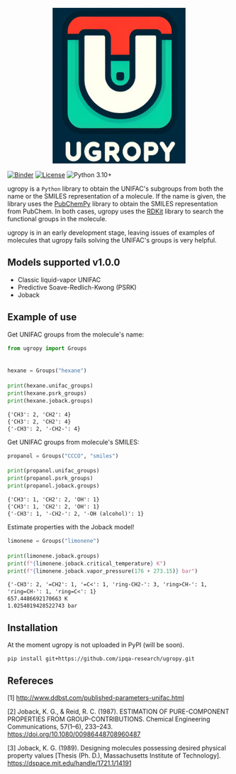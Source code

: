 <p align="center">
  <img src="logo.png" alt="logo" width="300" height="350">
</p>

[![Binder](https://mybinder.org/badge_logo.svg)](https://mybinder.org/v2/gh/SalvadorBrandolin/ugropy/main)
[![License](https://img.shields.io/badge/License-MIT-blue.svg)](https://tldrlegal.com/license/mit-license)
![Python 3.10+](https://img.shields.io/badge/Python-3.10%2B-blue)

ugropy is a `Python` library to obtain the UNIFAC's subgroups from both the
name or the SMILES representation of a molecule. If the name is given, the
library uses the [PubChemPy](https://github.com/mcs07/PubChemPy) library to
obtain the SMILES representation from PubChem. In both cases, ugropy uses the
[RDKit](https://github.com/rdkit/rdkit) library to search the functional groups
in the molecule.

ugropy is in an early development stage, leaving issues of examples of
molecules that ugropy fails solving the UNIFAC's groups is very helpful.

## Models supported v1.0.0
- Classic liquid-vapor UNIFAC
- Predictive Soave-Redlich-Kwong (PSRK)
- Joback

## Example of use
Get UNIFAC groups from the molecule's name:

```python
from ugropy import Groups


hexane = Groups("hexane")

print(hexane.unifac_groups)
print(hexane.psrk_groups)
print(hexane.joback.groups)
```

    {'CH3': 2, 'CH2': 4}
    {'CH3': 2, 'CH2': 4}
    {'-CH3': 2, '-CH2-': 4}

Get UNIFAC groups from molecule's SMILES:

```python
propanol = Groups("CCCO", "smiles")

print(propanol.unifac_groups)
print(propanol.psrk_groups)
print(propanol.joback.groups)
```

    {'CH3': 1, 'CH2': 2, 'OH': 1}
    {'CH3': 1, 'CH2': 2, 'OH': 1}
    {'-CH3': 1, '-CH2-': 2, '-OH (alcohol)': 1}

Estimate properties with the Joback model!

```python
limonene = Groups("limonene")

print(limonene.joback.groups)
print(f"{limonene.joback.critical_temperature} K")
print(f"{limonene.joback.vapor_pressure(176 + 273.15)} bar")
```

    {'-CH3': 2, '=CH2': 1, '=C<': 1, 'ring-CH2-': 3, 'ring>CH-': 1, 'ring=CH-': 1, 'ring=C<': 1}
    657.4486692170663 K
    1.0254019428522743 bar

## Installation
At the moment ugropy is not uploaded in PyPI (will be soon).

```
pip install git+https://github.com/ipqa-research/ugropy.git
```

## Refereces

[1] http://www.ddbst.com/published-parameters-unifac.html

[2] Joback, K. G., & Reid, R. C. (1987). ESTIMATION OF PURE-COMPONENT
PROPERTIES FROM GROUP-CONTRIBUTIONS. Chemical Engineering Communications,
57(1–6), 233–243. https://doi.org/10.1080/00986448708960487

[3] Joback, K. G. (1989). Designing molecules possessing desired physical
property values [Thesis (Ph. D.), Massachusetts Institute of Technology].
https://dspace.mit.edu/handle/1721.1/14191
